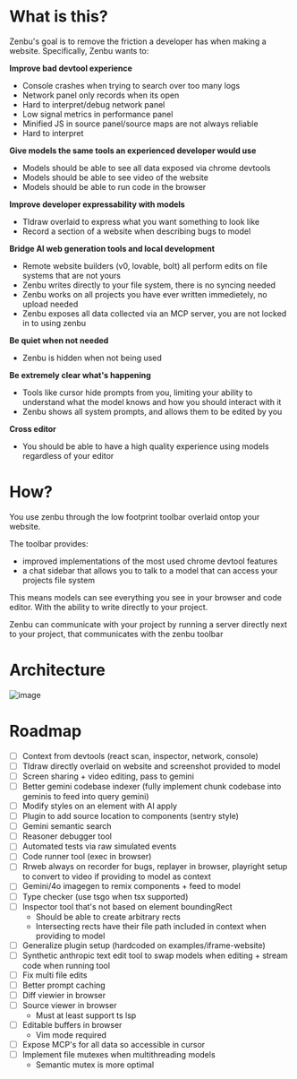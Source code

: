 # What is this?

Zenbu's goal is to remove the friction a developer has when making a website.
Specifically, Zenbu wants to:

**Improve bad devtool experience**
  - Console crashes when trying to search over too many logs
  - Network panel only records when its open
  - Hard to interpret/debug network panel
  - Low signal metrics in performance panel
  - Minified JS in source panel/source maps are not always reliable
  - Hard to interpret
    
**Give models the same tools an experienced developer would use**
  - Models should be able to see all data exposed via chrome devtools
  - Models should be able to see video of the website
  - Models should be able to run code in the browser
    
**Improve developer expressability with models**
  - Tldraw overlaid to express what you want something to look like
  - Record a section of a website when describing bugs to model

**Bridge AI web generation tools and local development**
  - Remote website builders (v0, lovable, bolt) all perform edits on file systems that are not yours
  - Zenbu writes directly to your file system, there is no syncing needed
  - Zenbu works on all projects you have ever written immedietely, no upload needed
  - Zenbu exposes all data collected via an MCP server, you are not locked in to using zenbu
    
**Be quiet when not needed**
  - Zenbu is hidden when not being used

**Be extremely clear what's happening**
  - Tools like cursor hide prompts from you, limiting your ability to understand what the model knows and how you should interact with it
  - Zenbu shows all system prompts, and allows them to be edited by you

**Cross editor**
  - You should be able to have a high quality experience using models regardless of your editor

# How?
You use zenbu through the low footprint toolbar overlaid ontop your website.

The toolbar provides:
 - improved implementations of the most used chrome devtool features
 - a chat sidebar that allows you to talk to a model that can access your projects file system

This means models can see everything you see in your browser and code editor. With the ability to write directly to your project.

Zenbu can communicate with your project by running a server directly next to your project, that communicates with the zenbu toolbar

# Architecture
![image](https://github.com/user-attachments/assets/ec4a3f70-5922-4897-9960-1540f2754306)

  
# Roadmap

- [ ] Context from devtools (react scan, inspector, network, console)
- [ ] Tldraw directly overlaid on website and screenshot provided to model
- [ ] Screen sharing + video editing, pass to gemini
- [ ] Better gemini codebase indexer (fully implement chunk codebase into geminis to feed into query gemini)
- [ ] Modify styles on an element with AI apply
- [ ] Plugin to add source location to components (sentry style)
- [ ] Gemini semantic search
- [ ] Reasoner debugger tool
- [ ] Automated tests via raw simulated events
- [ ] Code runner tool (exec in browser)
- [ ] Rrweb always on recorder for bugs, replayer in browser, playright setup to convert to video if providing to model as context
- [ ] Gemini/4o imagegen to remix components + feed to model
- [ ] Type checker (use tsgo when tsx supported)
- [ ] Inspector tool that's not based on element boundingRect
  - Should be able to create arbitrary rects
  - Intersecting rects have their file path included in context when providing to model
- [ ] Generalize plugin setup (hardcoded on examples/iframe-website)
- [ ] Synthetic anthropic text edit tool to swap models when editing + stream code when running tool
- [ ] Fix multi file edits
- [ ] Better prompt caching
- [ ] Diff viewier in browser
- [ ] Source viewer in browser
  - Must at least support ts lsp
- [ ] Editable buffers in browser
  - Vim mode required
- [ ] Expose MCP's for all data so accessible in cursor
- [ ] Implement file mutexes when multithreading models
  - Semantic mutex is more optimal
